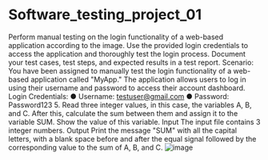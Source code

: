 # Software_testing_project_01
Perform manual testing on the login functionality of a web-based application
according to the image. Use the provided login credentials to access the application
and thoroughly test the login process. Document your test cases, test steps, and
expected results in a test report.
Scenario:
You have been assigned to manually test the login functionality of a web-based
application called "MyApp." The application allows users to log in using their
username and password to access their account dashboard.
Login Credentials:
● Username: testuser@gmail.com
● Password: Password123
5. Read three integer values, in this case, the variables A, B, and C. After this,
calculate the sum between them and assign it to the variable SUM. Show the
value of this variable.
Input
The input file contains 3 integer numbers.
Output
Print the message "SUM" with all the capital letters, with a blank space before and
after the equal signal followed by the corresponding value to the sum of A, B, and
C.
![image](https://github.com/user-attachments/assets/8a5a0391-9883-4f10-b724-55b712b873bf)

